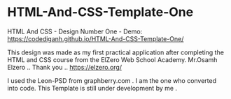 # HTML-And-CSS-Template-One
HTML And CSS - Design Number One - Demo:
https://codediganh.github.io/HTML-And-CSS-Template-One/

This design was made as my first practical application after completing the HTML and CSS course from the ElZero Web School Academy.
Mr.Osamh Elzero .. Thank you .. https://elzero.org/

I used the Leon-PSD from graphberry.com .
I am the one who converted into code.
This Template is still under development by me .

